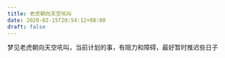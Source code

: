 ```yaml
---
title: 老虎朝向天空吼叫
date: 2020-02-15T20:54:12+08:00
draft: false
---
```


梦见老虎朝向天空吼叫，当前计划的事，有阻力和障碍，最好暂时推迟些日子